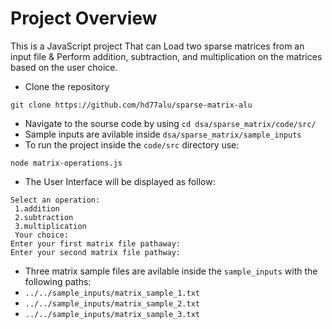 # Project Overview
This is a JavaScript project That can Load two sparse matrices from an input file & Perform addition, subtraction, and multiplication on the matrices based on the user choice.
- Clone the repository
```
git clone https://github.com/hd77alu/sparse-matrix-alu
```
- Navigate to the sourse code by using `cd dsa/sparse_matrix/code/src/`
- Sample inputs are avilable inside `dsa/sparse_matrix/sample_inputs`
- To run the project inside the `code/src` directory use:
```
node matrix-operations.js
```
- The User Interface will be displayed as follow:
```
Select an operation:
 1.addition
 2.subtraction
 3.multiplication
 Your choice: 
Enter your first matrix file pathaway:
Enter your second matrix file pathway:
```
- Three matrix sample files are avilable inside the `sample_inputs` with the following paths:
- `../../sample_inputs/matrix_sample_1.txt`
- `../../sample_inputs/matrix_sample_2.txt`
- `../../sample_inputs/matrix_sample_3.txt`
